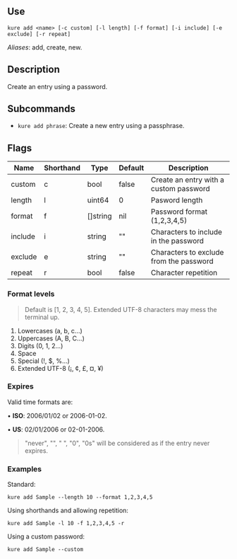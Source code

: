 ## Use

`kure add <name> [-c custom] [-l length] [-f format] [-i include] [-e exclude] [-r repeat]`

*Aliases*: add, create, new.

## Description

Create an entry using a password.

## Subcommands

- `kure add phrase`: Create a new entry using a passphrase.

## Flags

|  Name     | Shorthand |     Type      |    Default    |                Description                   |
|-----------|-----------|---------------|---------------|----------------------------------------------|
| custom    | c         | bool          | false         | Create an entry with a custom password       |
| length    | l         | uint64        | 0             | Pasword length                               |
| format    | f         | []string      | nil           | Password format (1,2,3,4,5)                  |
| include   | i         | string        | ""            | Characters to include in the password        |
| exclude   | e         | string        | ""            | Characters to exclude from the password      |
| repeat    | r         | bool          | false         | Character repetition                         |

### Format levels

> Default is [1, 2, 3, 4, 5]. Extended UTF-8 characters may mess the terminal up.

1. Lowercases (a, b, c...)
2. Uppercases (A, B, C...)
3. Digits (0, 1, 2...)
4. Space
5. Special (!, $, %...)
6. Extended UTF-8 (¡, ¢, £, ¤, ¥)

### Expires

Valid time formats are: 

• **ISO**: 2006/01/02 or 2006-01-02.

• **US**: 02/01/2006 or 02-01-2006.

> "never", "", " ", "0", "0s" will be considered as if the entry never expires.

### Examples

Standard:
```
kure add Sample --length 10 --format 1,2,3,4,5
```

Using shorthands and allowing repetition:
```
kure add Sample -l 10 -f 1,2,3,4,5 -r
```

Using a custom password:
```
kure add Sample --custom
```